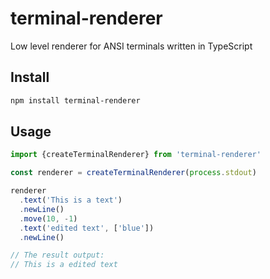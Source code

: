 # terminal-renderer

Low level renderer for ANSI terminals written in TypeScript

## Install

```sh
npm install terminal-renderer
```

## Usage

```ts
import {createTerminalRenderer} from 'terminal-renderer'

const renderer = createTerminalRenderer(process.stdout)

renderer
  .text('This is a text')
  .newLine()
  .move(10, -1)
  .text('edited text', ['blue'])
  .newLine()

// The result output:
// This is a edited text
```
